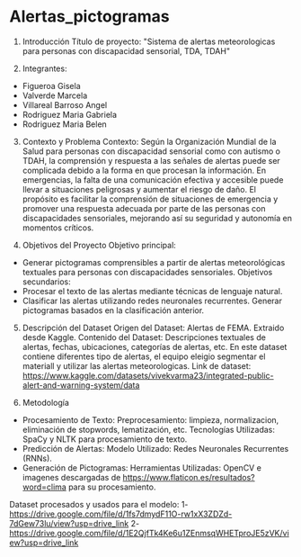 # Alertas_pictogramas

1. Introducción
Título de proyecto: "Sistema de alertas meteorologicas para personas con discapacidad sensorial, TDA, TDAH"

2. Integrantes:
- Figueroa	Gisela 
- Valverde	Marcela
- Villareal Barroso	Angel
- Rodriguez	Maria Gabriela
- Rodriguez	Maria Belen

3. Contexto y Problema
Contexto:
Según la Organización Mundial de la Salud para personas con discapacidad sensorial como con autismo o TDAH, la comprensión y respuesta a las señales de alertas puede ser complicada debido a la forma en que procesan la información. En emergencias, la falta de una comunicación efectiva y accesible puede llevar a situaciones peligrosas y aumentar el riesgo de daño.
El propósito es facilitar la comprensión de situaciones de emergencia y promover una respuesta adecuada por parte de las personas con discapacidades sensoriales, mejorando así su seguridad y autonomía en momentos críticos.

4. Objetivos del Proyecto
Objetivo principal:
- Generar pictogramas comprensibles a partir de alertas meteorológicas textuales para personas con discapacidades sensoriales.
Objetivos secundarios:
- Procesar el texto de las alertas mediante técnicas de lenguaje natural.
- Clasificar las alertas utilizando redes neuronales recurrentes.
  Generar pictogramas basados en la clasificación anterior.

5. Descripción del Dataset
Origen del Dataset: Alertas de FEMA. Extraido desde Kaggle.
Contenido del Dataset: Descripciones textuales de alertas, fechas, ubicaciones, categorías de alertas, etc.
En este dataset contiene diferentes tipo de alertas, el equipo eleigio segmentar el materiall y utilizar las alertas meteorologicas.
Link de dataset: https://www.kaggle.com/datasets/vivekvarma23/integrated-public-alert-and-warning-system/data

6. Metodología
- Procesamiento de Texto:
Preprocesamiento: limpieza, normalizacion, eliminación de stopwords, lematización, etc.
Tecnologías Utilizadas: SpaCy y NLTK para procesamiento de texto.
- Predicción de Alertas:
Modelo Utilizado: Redes Neuronales Recurrentes (RNNs).
- Generación de Pictogramas:
Herramientas Utilizadas: OpenCV e imagenes descargadas de https://www.flaticon.es/resultados?word=clima para su procesamiento.

Dataset procesados y usados para el modelo:
1- https://drive.google.com/file/d/1fs7dmydF11O-rw1xX3ZDZd-7dGew73lu/view?usp=drive_link
2- https://drive.google.com/file/d/1E2QjfTk4Ke6u1ZEnmsqWHETproJE5zVK/view?usp=drive_link
